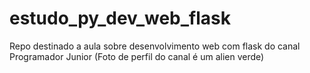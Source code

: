 # estudo_py_dev_web_flask
Repo destinado a aula sobre desenvolvimento web com flask do canal Programador Junior (Foto de perfil do canal é um alien verde)
